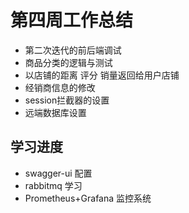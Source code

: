 # 第四周工作总结
* 第二次迭代的前后端调试
* 商品分类的逻辑与测试
* 以店铺的距离 评分 销量返回给用户店铺
* 经销商信息的修改
* session拦截器的设置
* 远端数据库设置

## 学习进度
* swagger-ui 配置
* rabbitmq 学习
* Prometheus+Grafana 监控系统
